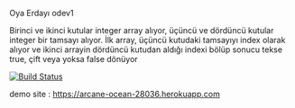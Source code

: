 Oya Erdayı odev1

Birinci ve ikinci kutular integer array alıyor, üçüncü ve dördüncü kutular integer bir tamsayı alıyor.
İlk array, üçüncü kutudaki tamsayıyı index olarak alıyor ve ikinci arrayin dördüncü kutudan aldığı indexi bölüp sonucu tekse true, çift veya yoksa false dönüyor

[![Build Status](https://travis-ci.org/OyaEr/myDemoApp.svg?branch=master)](https://travis-ci.org/OyaEr/myDemoApp)

demo site : https://arcane-ocean-28036.herokuapp.com
